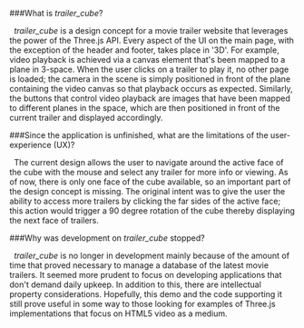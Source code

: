 ###What is *trailer_cube*?  

&nbsp; *trailer_cube* is a design concept for a movie trailer website that leverages the power of the Three.js API. Every aspect of the UI on the main page, with the exception of the header and footer, takes place in '3D'. For example, video playback is achieved via a canvas element that's been mapped to a plane in 3-space. When the user clicks on a trailer to play it, no other page is loaded; the camera in the scene is simply positioned in front of the plane containing the video canvas so that playback occurs as expected. Similarly, the buttons that control video playback are images that have been mapped to different planes in the space, which are then positioned in front of the current trailer and displayed accordingly.

###Since the application is unfinished, what are the limitations of the user-experience (UX)?

&nbsp; The current design allows the user to navigate around the active face of the cube with the mouse and select any trailer for more info or viewing. As of now, there is only one face of the cube available, so an important part of the design concept is missing. The original intent was to give the user the ability to access more trailers by clicking the far sides of the active face; this action would trigger a 90 degree rotation of the cube thereby displaying the next face of trailers.

###Why was development on *trailer_cube* stopped?

&nbsp; *trailer_cube* is no longer in development mainly because of the amount of time that proved necessary to manage a database of the latest movie trailers. It seemed more prudent to focus on developing applications that don't demand daily upkeep. In addition to this, there are intellectual property considerations. Hopefully, this demo and the code supporting it still prove useful in some way to those looking for examples of Three.js implementations that focus on HTML5 video as a medium.
